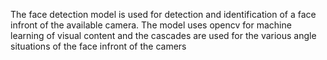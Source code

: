 The face detection model is used for detection and identification of a face infront of the available camera. The model uses opencv for machine learning of visual content and the cascades are used for the various angle situations of the face infront of the camers
